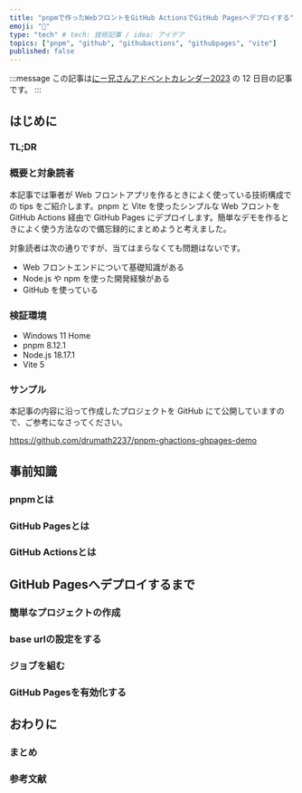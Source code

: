 ```yaml
---
title: "pnpmで作ったWebフロントをGitHub ActionsでGitHub Pagesへデプロイする"
emoji: "🚀"
type: "tech" # tech: 技術記事 / idea: アイデア
topics: ["pnpm", "github", "githubactions", "githubpages", "vite"]
published: false
---
```


:::message
この記事は[にー兄さんアドベントカレンダー2023](https://qiita.com/advent-calendar/2023/ninisan_solo) の 12 日目の記事です。
:::

## はじめに

### TL;DR

### 概要と対象読者

本記事では筆者が Web フロントアプリを作るときによく使っている技術構成での tips をご紹介します。pnpm と Vite を使ったシンプルな Web フロントを GitHub Actions 経由で GitHub Pages にデプロイします。簡単なデモを作るときによく使う方法なので備忘録的にまとめようと考えました。

対象読者は次の通りですが、当てはまらなくても問題はないです。

- Web フロントエンドについて基礎知識がある
- Node.js や npm を使った開発経験がある
- GitHub を使っている

### 検証環境

- Windows 11 Home
- pnpm 8.12.1
- Node.js 18.17.1
- Vite 5

### サンプル

本記事の内容に沿って作成したプロジェクトを GitHub にて公開していますので、ご参考になさってください。

https://github.com/drumath2237/pnpm-ghactions-ghpages-demo

## 事前知識

### pnpmとは

### GitHub Pagesとは

### GitHub Actionsとは

## GitHub Pagesへデプロイするまで

### 簡単なプロジェクトの作成

### base urlの設定をする

### ジョブを組む

### GitHub Pagesを有効化する

## おわりに

### まとめ

### 参考文献


